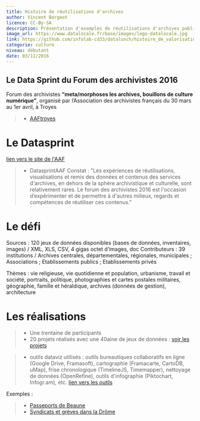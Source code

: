 ```yaml
---
title: Histoire de réutilisations d'archives
author: Vincent Bergeot
licence: CC-By-SA
description: Présentation d'exemples de réutilisations d'archives publiques ouvertes.
image_url: https://www.datalocale.fr/base/images/logo-datalocale.jpg
link: https://github.com/infolab-cd33/datalunch/histoire_de_valorisation-d_archives.md
categorie: culture
niveau: débutant
date: 03/11/2016
---
```

## Le Data Sprint du Forum des archivistes 2016

Forum des archivistes **“meta/morphoses les archives, bouillons de culture numérique”**, organisé par l’Association des archivistes français du 30 mars au 1er avril, à Troyes
> - [AAFtroyes](http://forum2016.archivistes.org/)

# Le Datasprint

[lien vers le site de l'AAF](http://forum2016.archivistes.org/blog/category/data-sprint/)
> - DatasprintAAF
Constat : "Les expériences de réutilisations, visualisations et remix des données et contenus des services d'archives, en dehors de la sphère archivistique et culturelle, sont relativement rares. Le forum des archivistes 2016 est l'occasion d’expérimenter et de permettre à d'autres milieux, regards et compétences de réutiliser ces contenus."

# Le défi
Sources : 120 jeux de données disponibles (bases de données, inventaires, images) / XML, XLS, CSV, 4 gigas octet d’images, doc
Contributeurs : 39 institutions / Archives centrales, départementales, régionales, municipales ; Associations ; Etablissements publics ; Etablissements privés

Thèmes : vie religieuse, vie quotidienne et population, urbanisme, travail et société, portraits, politique, photographies et cartes postales militaires, géographie, famille et héraldique, archives (données de gestion), architecture

# Les réalisations
> - Une trentaine de participants
> - 20 projets réalisés avec une 40aine de jeux de données : [voir les projets ](https://framadrive.org/index.php/s/d5qh1KhxVXbKL7y#pdfviewer)

> - outils dataviz utilisés :  outils bureautiques collaboratifs en ligne (Google Drive, Framasoft), cartographie (Framacarte, CartoDB, uMap), frise chronologique (TimelineJS, Timemapper), nettoyage de données (OpenRefine), outils d'infographie (Piktochart, Infogr.am), etc. [lien vers les outils](https://framindmap.org/c/maps/112622/embed?zoom=1)

Exemples :
> - [Passeports de Beaune](https://framadrive.org/index.php/s/NDh2YVhsWLwrEob#pdfviewer)
> - [Syndicats et grèves dans la Drôme](https://framadrive.org/index.php/s/QgBgbZHLStxoeqx#pdfviewer)
